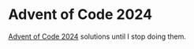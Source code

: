 # Advent of Code 2024

[Advent of Code 2024](https://adventofcode.com/2024) solutions until I stop doing them.
